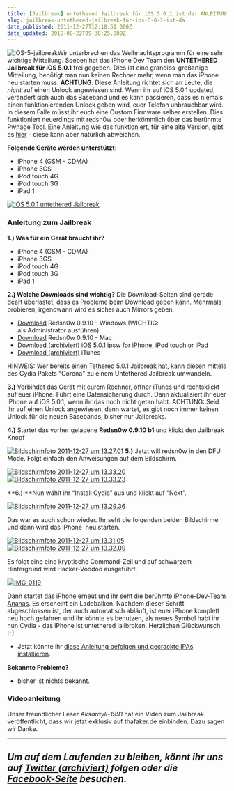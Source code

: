 ```yaml
---
title: [Jailbreak] untethered Jailbreak für iOS 5.0.1 ist da! ANLEITUNG, HOW TO
slug: jailbreak-untethered-jailbreak-fur-ios-5-0-1-ist-da
date_published: 2011-12-27T12:18:51.000Z
date_updated: 2018-08-22T09:38:25.000Z
---
```


![iOS-5-jailbreak](//picdump.thafaker.de/2011/11/iOS-5-jailbreak-125x125.jpg)Wir unterbrechen das Weihnachtsprogramm für eine sehr wichtige Mitteilung. Soeben hat das iPhone Dev Team den **UNTETHERED Jailbreak für iOS 5.0.1** frei gegeben. Dies ist eine grandios-großartige Mitteilung, benötigt man nun keinen Rechner mehr, wenn man das iPhone neu starten muss.
**ACHTUNG**: Diese Anleitung richtet sich an Leute, die *nicht* auf einen Unlock angewiesen sind. Wenn ihr auf iOS 5.0.1 updated, verändert sich auch das Baseband und es kann passieren, dass es niemals einen funktionierenden Unlock geben wird, euer Telefon unbrauchbar wird. In diesem Falle müsst ihr euch eine Custom Firmware selber erstellen. Dies funktioniert neuerdings mit redsn0w oder herkömmlich über das berühmte Pwnage Tool. Eine Anleitung wie das funktioniert, für eine alte Version, gibt es [hier](__GHOST_URL__/iphone-3gs-iphone-4-ios-4-3-3-%E2%80%93-jailbreak-unlock-anleitung-windows-%E2%80%93-custom-firmware-%E2%80%93-sn0wbreeze/) - diese kann aber natürlich abweichen.

**Folgende Geräte werden unterstützt**:

- iPhone 4 (GSM - CDMA)
- iPhone 3GS
- iPod touch 4G
- iPod touch 3G
- iPad 1

[![iOS 5.0.1 untethered Jailbreak](//picdump.thafaker.de/2011/12/Bildschirmfoto-2011-12-27-um-13.17.55-580x177.png)](http://picdump.thafaker.de/2011/12/Bildschirmfoto-2011-12-27-um-13.17.55.png)

### Anleitung zum Jailbreak

**1.) Was für ein Gerät braucht ihr?**

- iPhone 4 (GSM - CDMA)
- iPhone 3GS
- iPod touch 4G
- iPod touch 3G
- iPad 1

**2.) Welche Downloads sind wichtig?**
Die Download-Seiten sind gerade deart überlastet, dass es Probleme beim Download geben kann. Mehrmals probieren, irgendwann wird es sicher auch Mirrors geben.

- [Download](https://sites.google.com/a/iphone-dev.com/files/home/redsn0w_win_0.9.10b1.zip?attredirects=0&amp;d=1) Redsn0w 0.9.10 - Windows (WICHTIG: als Administrator ausführen)
- [Download](https://sites.google.com/a/iphone-dev.com/files/home/redsn0w_mac_0.9.10b1.zip?attredirects=0&amp;d=1) Redsn0w 0.9.10 - Mac
- [Download (archiviert)](http://web.archive.org/web/20111229063430/http://www.limera1n.cc:80/2011/11/ios-501-ipsw-download-for-iphone-ipad.html) iOS 5.0.1 ipsw for iPhone, iPod touch or iPad
- [Download (archiviert)](http://web.archive.org/web/20111227143747/http://www.limera1n.cc:80/2011/11/download-itunes-1051-final-version.html) iTunes

HINWEIS: Wer bereits einen Tethered 5.0.1 Jailbreak hat, kann diesen mittels des Cydia Pakets "Corona" zu einem Untethered Jailbreak umwandeln.

**3.)** Verbindet das Gerät mit eurem Rechner, öffner iTunes und rechtsklickt auf euer iPhone. Führt eine Datensicherung durch. Dann aktualisiert ihr euer iPhone auf iOS 5.0.1, wenn ihr das noch nicht getan habt. ACHTUNG: Seid ihr auf einen Unlock angewiesen, dann wartet, es gibt noch immer keinen Unlock für die neuen Basebands, bisher nur Jailbreaks.

**4.)** Startet das vorher geladene **Redsn0w 0.9.10 b1** und klickt den Jailbreak Knopf

[![Bildschirmfoto 2011-12-27 um 13.27.01](//picdump.thafaker.de/2011/12/Bildschirmfoto-2011-12-27-um-13.27.01-472x580.png)](http://picdump.thafaker.de/2011/12/Bildschirmfoto-2011-12-27-um-13.27.01.png)
**5.)** Jetzt will redsn0w in den DFU Mode. Folgt einfach den Anweisungen auf dem Bildschirm.

[![Bildschirmfoto 2011-12-27 um 13.33.20](//picdump.thafaker.de/2011/12/Bildschirmfoto-2011-12-27-um-13.33.20-125x125.png)](http://picdump.thafaker.de/2011/12/Bildschirmfoto-2011-12-27-um-13.33.20.png)[![Bildschirmfoto 2011-12-27 um 13.33.23](//picdump.thafaker.de/2011/12/Bildschirmfoto-2011-12-27-um-13.33.23-125x125.png)](http://picdump.thafaker.de/2011/12/Bildschirmfoto-2011-12-27-um-13.33.23.png)

**6.) **Nun wählt ihr “Install Cydia” aus und klickt auf “Next”.

[![Bildschirmfoto 2011-12-27 um 13.29.36](//picdump.thafaker.de/2011/12/Bildschirmfoto-2011-12-27-um-13.29.36-472x580.png)](http://picdump.thafaker.de/2011/12/Bildschirmfoto-2011-12-27-um-13.29.36.png)

Das war es auch schon wieder. Ihr seht die folgenden beiden Bildschirme und dann wird das iPhone  neu starten.

[![Bildschirmfoto 2011-12-27 um 13.31.05](//picdump.thafaker.de/2011/12/Bildschirmfoto-2011-12-27-um-13.31.05-125x125.png)](http://picdump.thafaker.de/2011/12/Bildschirmfoto-2011-12-27-um-13.31.05.png)[![Bildschirmfoto 2011-12-27 um 13.32.09](//picdump.thafaker.de/2011/12/Bildschirmfoto-2011-12-27-um-13.32.09-125x125.png)](http://picdump.thafaker.de/2011/12/Bildschirmfoto-2011-12-27-um-13.32.09.png)

Es folgt eine eine kryptische Command-Zeil und auf schwarzem Hintergrund wird Hacker-Voodoo ausgeführt.

[![IMG_0119](//picdump.thafaker.de/2011/12/IMG_0119-433x580.jpg)](http://picdump.thafaker.de/2011/12/IMG_0119.jpg)

Dann startet das iPhone erneut und ihr seht die berühmte [iPhone-Dev-Team Ananas](http://www.google.de/search?q=iPhone-Dev-Team+Ananas&amp;um=1&amp;ie=UTF-8&amp;hl=de&amp;tbm=isch&amp;source=og&amp;sa=N&amp;tab=wi&amp;ei=B775TveMIIeksgbZ2o3yDw&amp;biw=1152&amp;bih=921&amp;sei=Cb75TojaCcPFswbu35jaDw). Es erscheint ein Ladebalken. Nachdem dieser Schritt abgeschlossen ist, der auch automatisch abläuft, ist euer iPhone komplett neu hoch gefahren und ihr könnte es benutzen, als neues Symbol habt ihr nun Cydia - das iPhone ist untethered jailbroken. Herzlichen Glückwunsch :-)

- Jetzt könnte ihr [diese Anleitung befolgen und gecrackte IPAs installieren](__GHOST_URL__/wie-installiere-ich-ipa-dateien-auf-meinem-ipodiphone/).

**Bekannte Probleme?**

- bisher ist nichts bekannt.

### Videoanleitung

Unser freundlicher Leser *Aksarayli-1991* hat ein Video zum Jailbreak veröffentlicht, dass wir jetzt exklusiv auf thafaker.de einbinden. Dazu sagen wir Danke.

---
*Um auf dem Laufenden zu bleiben, könnt ihr uns auf [Twitter (archiviert)](http://web.archive.org/web/20250905043545/https://twitter.com/) folgen oder die [Facebook-Seite](http://de-de.facebook.com/pages/thafaker-auf-Beton/154600141278763) besuchen.*
---
